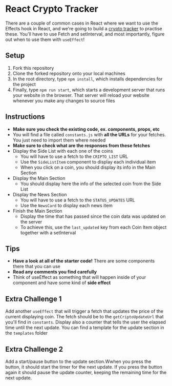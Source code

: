 # React Crypto Tracker

There are a couple of common cases in React where we want to use the Effects hook in React, and we're going to build a [crypto tracker](./images/crypto-tracker.gif) to practise these. You'll have to use Fetch and setInterval, and most importantly, figure out when to use them with `useEffect`!

## Setup

1. Fork this repository
2. Clone the forked repository onto your local machines
3. In the root directory, type `npm install`, which installs dependencies for the project
4. Finally, type `npm run start`, which starts a development server that runs your website in the browser. That server will reload your website whenever you make any changes to source files

## Instructions

- **Make sure you check the existing code, ex. components, props, etc**
- You will find a file called `constants.js` with **all the URLs** for your fetches. You just need to import them where needed
- **Make sure to check what are the responses from these fetches**
- Display the Side List with each one of the coins
    - You will have to use a fetch to the `CRIPTO_LIST` URL
    - Use the `SideListItem` component to display each individual item
    - When you click on a coin, you should display its info in the Main Section
- Display the Main Section
    - You should display here the info of the selected coin from the Side List
- Display the News Section
    - You will have to use a fetch to the `STATUS_UPDATES` URL
    - Use the `NewsCard` to display each news item  
- Finish the Main Section
    - Display the time that has passed since the coin data was updated on the server
    - To achieve this, use the `last_updated` key from each Coin Item object together with a setInterval

## Tips

- **Have a look at all of the starter code!** There are some components there that you can use
- **Read any comments you find carefully**
- Think of useEffect as something that will happen inside of your component and have some kind of **side effect**

## Extra Challenge 1

Add another `useEffect` that will trigger a fetch that updates the price of the current displaying coin. The fetch should be to the `getCriptoUpdateUrl` that you'll find in `constants`. Display also a counter that tells the user the elapsed time until the next update. You can find a template for the update section in the `templates` folder

## Extra Challenge 2

Add a start/pause button to the update section.Wwhen you press the button, it should start the timer for the next update. If you press the button again it should pause the update counter, keeping the remaining time for the next update.
